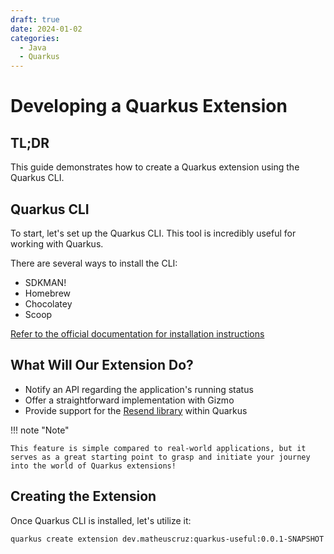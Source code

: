 ```yaml
---
draft: true 
date: 2024-01-02
categories:
  - Java
  - Quarkus
---
```


# Developing a Quarkus Extension

## TL;DR

This guide demonstrates how to create a Quarkus extension using the Quarkus CLI.

## Quarkus CLI

To start, let's set up the Quarkus CLI. This tool is incredibly useful for working with Quarkus.

There are several ways to install the CLI:

- SDKMAN!
- Homebrew
- Chocolatey
- Scoop

[Refer to the official documentation for installation instructions](https://quarkus.io/guides/cli-tooling#installing-the-cli)

## What Will Our Extension Do?

- Notify an API regarding the application's running status
- Offer a straightforward implementation with Gizmo
- Provide support for the [Resend library](https://resend.com/docs/send-with-java#1-install) within Quarkus

!!! note "Note"
  
    This feature is simple compared to real-world applications, but it serves as a great starting point to grasp and initiate your journey into the world of Quarkus extensions!

## Creating the Extension

Once Quarkus CLI is installed, let's utilize it:

```bash
quarkus create extension dev.matheuscruz:quarkus-useful:0.0.1-SNAPSHOT
